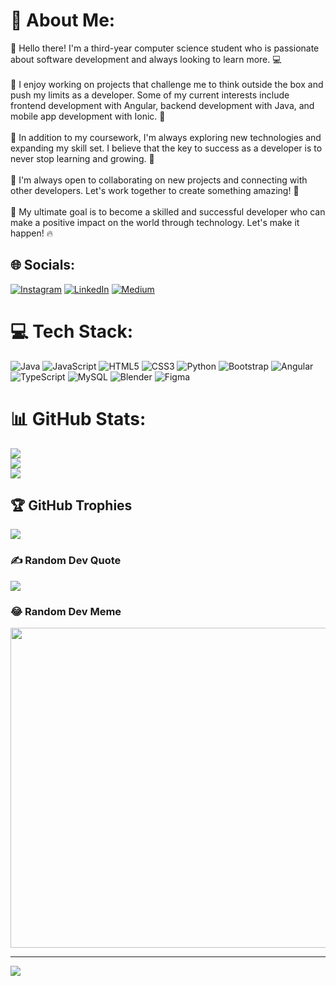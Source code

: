 # 💫 About Me:
👋 Hello there! I'm a third-year computer science student who is passionate about software development and always looking to learn more. 💻<br><br>🚀 I enjoy working on projects that challenge me to think outside the box and push my limits as a developer. Some of my current interests include frontend development with Angular, backend development with Java, and mobile app development with Ionic. 📱<br><br>🌱 In addition to my coursework, I'm always exploring new technologies and expanding my skill set. I believe that the key to success as a developer is to never stop learning and growing. 🌟<br><br>🤝 I'm always open to collaborating on new projects and connecting with other developers. Let's work together to create something amazing! 🤝<br><br>🎯 My ultimate goal is to become a skilled and successful developer who can make a positive impact on the world through technology. Let's make it happen! 🔥


## 🌐 Socials:
[![Instagram](https://img.shields.io/badge/Instagram-%23E4405F.svg?logo=Instagram&logoColor=white)](https://instagram.com/codewithniki) [![LinkedIn](https://img.shields.io/badge/LinkedIn-%230077B5.svg?logo=linkedin&logoColor=white)](https://linkedin.com/in/nikhil-muneshwar-b782b3208) [![Medium](https://img.shields.io/badge/Medium-12100E?logo=medium&logoColor=white)](https://medium.com/@Nikhilmuneshwar) 

# 💻 Tech Stack:
![Java](https://img.shields.io/badge/java-%23ED8B00.svg?style=for-the-badge&logo=java&logoColor=white) ![JavaScript](https://img.shields.io/badge/javascript-%23323330.svg?style=for-the-badge&logo=javascript&logoColor=%23F7DF1E) ![HTML5](https://img.shields.io/badge/html5-%23E34F26.svg?style=for-the-badge&logo=html5&logoColor=white) ![CSS3](https://img.shields.io/badge/css3-%231572B6.svg?style=for-the-badge&logo=css3&logoColor=white) ![Python](https://img.shields.io/badge/python-3670A0?style=for-the-badge&logo=python&logoColor=ffdd54) ![Bootstrap](https://img.shields.io/badge/bootstrap-%23563D7C.svg?style=for-the-badge&logo=bootstrap&logoColor=white) ![Angular](https://img.shields.io/badge/angular-%23DD0031.svg?style=for-the-badge&logo=angular&logoColor=white) ![TypeScript](https://img.shields.io/badge/typescript-%23007ACC.svg?style=for-the-badge&logo=typescript&logoColor=white) ![MySQL](https://img.shields.io/badge/mysql-%2300f.svg?style=for-the-badge&logo=mysql&logoColor=white) ![Blender](https://img.shields.io/badge/blender-%23F5792A.svg?style=for-the-badge&logo=blender&logoColor=white) 	![Figma](https://img.shields.io/badge/figma-%23F24E1E.svg?style=for-the-badge&logo=figma&logoColor=white)
# 📊 GitHub Stats:
![](https://github-readme-stats.vercel.app/api?username=NikhilM01&theme=highcontrast&hide_border=false&include_all_commits=true&count_private=true)<br/>
![](https://github-readme-streak-stats.herokuapp.com/?user=NikhilM01&theme=highcontrast&hide_border=false)<br/>
![](https://github-readme-stats.vercel.app/api/top-langs/?username=NikhilM01&theme=highcontrast&hide_border=false&include_all_commits=true&count_private=true&layout=compact)

## 🏆 GitHub Trophies
![](https://github-profile-trophy.vercel.app/?username=NikhilM01&theme=juicyfresh&no-frame=false&no-bg=false&margin-w=4)

### ✍️ Random Dev Quote
![](https://quotes-github-readme.vercel.app/api?type=horizontal&theme=radical)

### 😂 Random Dev Meme
<img src="https://rm.up.railway.app/" width="512px"/>

---
[![](https://visitcount.itsvg.in/api?id=NikhilM01&icon=0&color=0)](https://visitcount.itsvg.in)

<!-- Proudly created with GPRM ( https://gprm.itsvg.in ) -->
